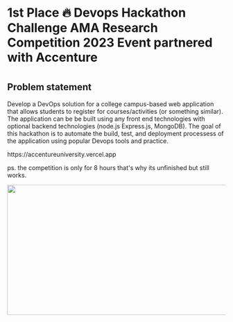 <h1>1st Place 🔥 Devops Hackathon Challenge AMA Research Competition 2023 Event partnered with Accenture<h1>
<h2>Problem statement</h2>
</p>Develop a DevOps solution for a college campus-based web application that allows students to register for courses/activities (or something similar). The application can be be built using any front end technologies with optional backend technologies (node.js Express.js, MongoDB). The goal of this hackathon is to automate the build, test, and deployment processess of the application using popular Devops tools and practice.
<p>https://accentureuniversity.vercel.app</p>
<p>ps. the competition is only for 8 hours that's why its unfinished but still works.</p>
<img src="https://scontent.fcrk3-1.fna.fbcdn.net/v/t39.30808-6/368332806_1020670179368868_7087587284594475248_n.jpg?_nc_cat=109&ccb=1-7&_nc_sid=8bfeb9&_nc_ohc=cCQXqInJ3rAAX-OMbcG&_nc_ht=scontent.fcrk3-1.fna&oh=00_AfDx0EhKKNtBD2E946jWdSf087GbFSsHqQg7EzXBDOwUuw&oe=64E84847" width="600" height="300">

